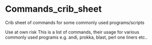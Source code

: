 # Commands_crib_sheet
Crib sheet of commands for some commonly used programs/scripts

Use at own risk
This is a list of commands, their usage for various commonly used programs e.g. andi, prokka, blast, perl one liners etc..

